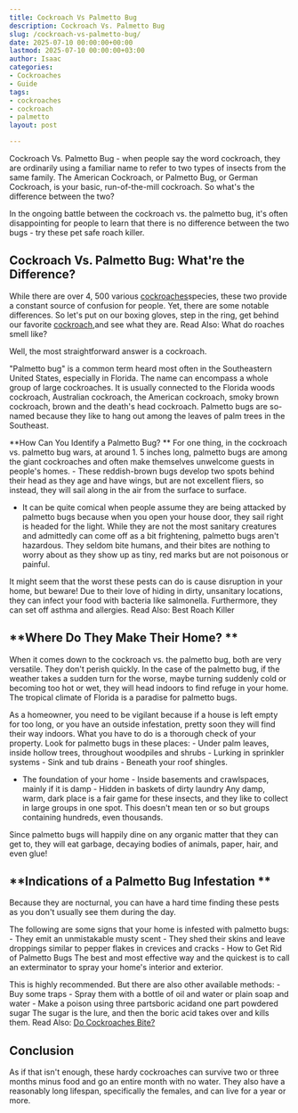 ```yaml
---
title: Cockroach Vs Palmetto Bug
description: Cockroach Vs. Palmetto Bug
slug: /cockroach-vs-palmetto-bug/
date: 2025-07-10 00:00:00+00:00
lastmod: 2025-07-10 00:00:00+03:00
author: Isaac
categories:
- Cockroaches
- Guide
tags:
- cockroaches
- cockroach
- palmetto
layout: post

---
```

Cockroach Vs. Palmetto Bug - when people say the word cockroach, they are ordinarily using a familiar name to refer to two types of insects from the same family. The American Cockroach, or Palmetto Bug, or German Cockroach, is your basic, run-of-the-mill cockroach. So what's the difference between the two?

In the ongoing battle between the cockroach vs. the palmetto bug, it's often disappointing for people to learn that there is no difference between the two bugs - try these pet safe roach killer.

##  Cockroach Vs. Palmetto Bug: What're the Difference?

While there are over 4, 500 various [cockroaches](https://pestpolicy.com/cockroach-eggs/)species, these two provide a constant source of confusion for people. Yet, there are some notable differences. So let's put on our boxing gloves, step in the ring, get behind our favorite [cockroach](https://pestpolicy.com/how-to-kill-cockroach-eggs/),and see what they are. Read Also: What do roaches smell like?

Well, the most straightforward answer is a cockroach.

"Palmetto bug" is a common term heard most often in the Southeastern United States, especially in Florida. The name can encompass a whole group of large cockroaches. It is usually connected to the Florida woods cockroach, Australian cockroach, the American cockroach, smoky brown cockroach, brown and the death's head cockroach. Palmetto bugs are so-named because they like to hang out among the leaves of palm trees in the Southeast.

**How Can You Identify a Palmetto Bug? ** For one thing, in the cockroach vs. palmetto bug wars, at around 1. 5 inches long, palmetto bugs are among the giant cockroaches and often make themselves unwelcome guests in people's homes. - These reddish-brown bugs develop two spots behind their head as they age and have wings, but are not excellent fliers, so instead, they will sail along in the air from the surface to surface.

- It can be quite comical when people assume they are being attacked by palmetto bugs because when you open your house door, they sail right is headed for the light. While they are not the most sanitary creatures and admittedly can come off as a bit frightening, palmetto bugs aren't hazardous. They seldom bite humans, and their bites are nothing to worry about as they show up as tiny, red marks but are not poisonous or painful.

It might seem that the worst these pests can do is cause disruption in your home, but beware! Due to their love of hiding in dirty, unsanitary locations, they can infect your food with bacteria like salmonella. Furthermore, they can set off asthma and allergies. Read Also: Best Roach Killer

##  **Where Do They Make Their Home? **

When it comes down to the cockroach vs. the palmetto bug, both are very versatile. They don't perish quickly. In the case of the palmetto bug, if the weather takes a sudden turn for the worse, maybe turning suddenly cold or becoming too hot or wet, they will head indoors to find refuge in your home. The tropical climate of Florida is a paradise for palmetto bugs.

As a homeowner, you need to be vigilant because if a house is left empty for too long, or you have an outside infestation, pretty soon they will find their way indoors. What you have to do is a thorough check of your property. Look for palmetto bugs in these places: - Under palm leaves, inside hollow trees, throughout woodpiles and shrubs - Lurking in sprinkler systems - Sink and tub drains - Beneath your roof shingles.

- The foundation of your home - Inside basements and crawlspaces, mainly if it is damp - Hidden in baskets of dirty laundry Any damp, warm, dark place is a fair game for these insects, and they like to collect in large groups in one spot. This doesn't mean ten or so but groups containing hundreds, even thousands.

Since palmetto bugs will happily dine on any organic matter that they can get to, they will eat garbage, decaying bodies of animals, paper, hair, and even glue!

##  **Indications of a Palmetto Bug Infestation **

Because they are nocturnal, you can have a hard time finding these pests as you don't usually see them during the day.

The following are some signs that your home is infested with palmetto bugs: - They emit an unmistakable musty scent - They shed their skins and leave droppings similar to pepper flakes in crevices and cracks - How to Get Rid of Palmetto Bugs The best and most effective way and the quickest is to call an exterminator to spray your home's interior and exterior.

This is highly recommended. But there are also other available methods: - Buy some traps - Spray them with a bottle of oil and water or plain soap and water - Make a poison using three partsboric acidand one part powdered sugar The sugar is the lure, and then the boric acid takes over and kills them. Read Also: [Do Cockroaches Bite? ](https://pestpolicy.com/do-cockroaches-bite/)

##  Conclusion

As if that isn't enough, these hardy cockroaches can survive two or three months minus food and go an entire month with no water. They also have a reasonably long lifespan, specifically the females, and can live for a year or more.
